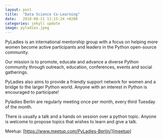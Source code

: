 ```yaml
---
layout: post
title:  "Data Science Co-Learning"
date:   2018-08-21 11:15:24 +0200
categories: jekyll update
image: pyladies.jpeg
---
```

PyLadies is an international mentorship group with a focus on helping more women become active participants and leaders in the Python open-source community.

Our mission is to promote, educate and advance a diverse Python community through outreach, education, conferences, events and social gatherings.

PyLadies also aims to provide a friendly support network for women and a bridge to the larger Python world. Anyone with an interest in Python is encouraged to participate!

Pyladies Berlin are regularly meeting once per month, every third Tuesday of the month.

There is usually a talk and a hands on session over a python topic. Anyone is welcome to propose topics that wishes to learn and give a talk.

Meetup: [https://www.meetup.com/PyLadies-Berlin/][meetup]

[meetup]:   https://www.meetup.com/PyLadies-Berlin/
